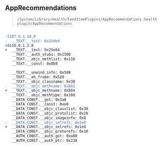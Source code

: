 ## AppRecommendations

> `/System/Library/Health/FeedItemPlugins/AppRecommendations.healthplugin/AppRecommendations`

```diff

-5107.0.1.10.0
-  __TEXT.__text: 0x25de4
+5116.0.1.3.0
+  __TEXT.__text: 0x25e64
   __TEXT.__auth_stubs: 0x1500
   __TEXT.__objc_methlist: 0x110
   __TEXT.__const: 0x8b8

   __TEXT.__unwind_info: 0x588
   __TEXT.__eh_frame: 0x520
   __TEXT.__objc_classname: 0x30
-  __TEXT.__objc_methname: 0x863
+  __TEXT.__objc_methname: 0x884
   __TEXT.__objc_methtype: 0x10d
   __DATA_CONST.__got: 0x3a8
   __DATA_CONST.__const: 0xe0
   __DATA_CONST.__objc_classlist: 0x30
   __DATA_CONST.__objc_protolist: 0x20
   __DATA_CONST.__objc_imageinfo: 0x8
-  __DATA_CONST.__objc_selrefs: 0x1e0
+  __DATA_CONST.__objc_selrefs: 0x1e8
   __DATA_CONST.__objc_protorefs: 0x10
   __AUTH_CONST.__auth_got: 0xa80
   __AUTH_CONST.__auth_ptr: 0x238

```
